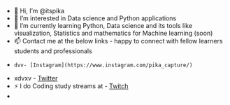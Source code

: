 - 👋 Hi, I’m @itspika
- 👀 I’m interested in Data science and Python applications
- 🌱 I’m currently learning Python, Data science and its tools like visualization, Statistics and mathematics for Machine learning (soon) 
- 📫 Contact me at the below links - happy to connect with fellow learners students and professionals
-     dvv- [Instagram](https://www.instagram.com/pika_capture/)
-    xdvxv  - [Twitter](https://twitter.com/its_pikapika)  
- ⚡ I do Coding study streams at - [Twitch](https://www.twitch.tv/its_pikapika)  
-                          
<!---
itspika/itspika is a ✨ special ✨ repository because its `README.md` (this file) appears on your GitHub profile.
You can click the Preview link to take a look at your changes.

